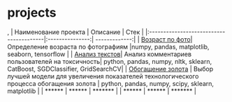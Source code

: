 # projects
, 
| Наименование проекта                  | Описание  | Стек |
|:----------------------------------------|:---------------:| -------------:|
| [Возраст по фото](https://github.com/Nikopoll01/portfolio/tree/main/age_by_photo)| Определение возраста по фотографиям |numpy, pandas, matplotlib, seaborn, tensorflow |
| [Анализ текстов](https://github.com/Nikopoll01/portfolio/tree/main/toxic_text)| Анализ комментариев пользователей на токсичность| python, pandas, numpy, nltk, sklearn, CatBoost, SGDClassifier, GridSearchCV|
| [Обогащение золота](https://github.com/Nikopoll01/portfolio/tree/main/gold_recovery)    | Выбор лучшей модели для увеличения показателей технологического процесса обогащения золота      |      python, pandas, numpy, scipy, sklearn, matplotlib |
| ******     | ******        |       ******* |
| ******     | ******        |       ******* |


